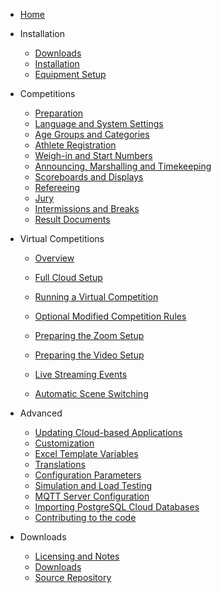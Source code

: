 * [Home](index)

* Installation
  * [Downloads](Downloads)
  * [Installation](InstallationOverview)
  * [Equipment Setup](EquipmentSetup)
  
* Competitions
  * [Preparation](Preparation)
  * [Language and System Settings](SystemSettings)
  * [Age Groups and Categories](Categories)
  * [Athlete Registration](Registration)
  * [Weigh-in and Start Numbers](WeighIn)
  * [Announcing, Marshalling and Timekeeping](Announcing)
  * [Scoreboards and Displays](Displays)
  * [Refereeing](Refereeing)
  * [Jury](Jury)
  * [Intermissions and Breaks](Breaks)
  * [Result Documents](Documents)
  
* Virtual Competitions
  * [Overview](VirtualOverview)
  * [Full Cloud Setup](HerokuLarge)
  * [Running a Virtual Competition](Zoom)
  * [Optional Modified Competition Rules](ModifiedRules)
  * [Preparing the Zoom Setup](PrepareZoomBroadcasting)
  
  * [Preparing the Video Setup](OBS)
  * [Live Streaming Events](Streaming)
  * [Automatic Scene Switching](OBSSceneSwitching)
  
* Advanced

  * [Updating Cloud-based Applications](UpdatingCloudApplications)
  * [Customization](UploadingLocalSettings)
  * [Excel Template Variables](TemplateVariables)
  * [Translations](Translation)
  * [Configuration Parameters](Configuration)
  * [Simulation and Load Testing](Simulation)
  * [MQTT Server Configuration](MQTT)
  * [Importing PostgreSQL Cloud Databases](PostgreSQL)
  * [Contributing to the code](Gitpod)

* Downloads

  * [Licensing and Notes](Licensing)
  * [Downloads](Downloads)
  * [Source Repository](https://github.com/jflamy/owlcms4)
